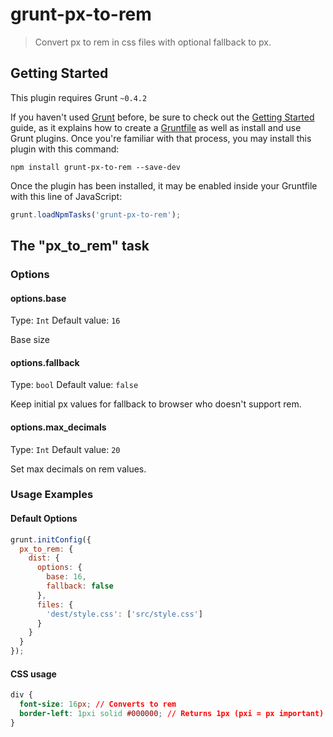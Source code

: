 # grunt-px-to-rem

> Convert px to rem in css files with optional fallback to px.

## Getting Started
This plugin requires Grunt `~0.4.2`

If you haven't used [Grunt](http://gruntjs.com/) before, be sure to check out the [Getting Started](http://gruntjs.com/getting-started) guide, as it explains how to create a [Gruntfile](http://gruntjs.com/sample-gruntfile) as well as install and use Grunt plugins. Once you're familiar with that process, you may install this plugin with this command:

```shell
npm install grunt-px-to-rem --save-dev
```

Once the plugin has been installed, it may be enabled inside your Gruntfile with this line of JavaScript:

```js
grunt.loadNpmTasks('grunt-px-to-rem');
```

## The "px_to_rem" task

### Options

#### options.base
Type: `Int`
Default value: `16`

Base size

#### options.fallback
Type: `bool`
Default value: `false`

Keep initial px values for fallback to browser who doesn't support rem.

#### options.max_decimals
Type: `Int`
Default value: `20`

Set max decimals on rem values.

### Usage Examples

#### Default Options

```js
grunt.initConfig({
  px_to_rem: {
    dist: {
      options: {
        base: 16,
        fallback: false
      },
      files: {
        'dest/style.css': ['src/style.css']
      }
    }
  }
});
```

#### CSS usage

```css
div {
  font-size: 16px; // Converts to rem
  border-left: 1pxi solid #000000; // Returns 1px (pxi = px important)
}
```
